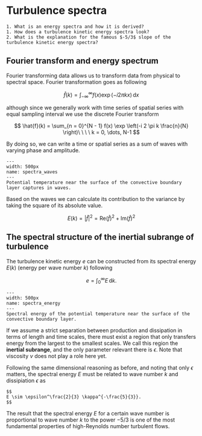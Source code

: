 # Turbulence spectra

```{admonition} Questions to be answered in this chapter
1. What is an energy spectra and how it is derived?
1. How does a turbulence kinetic energy spectra look?
2. What is the explanation for the famous $-5/3$ slope of the turbulence kinetic energy spectra?
```

## Fourier transform and energy spectrum
Fourier transforming data allows us to transform data from physical to spectral space. Fourier transformation goes as following

$$
\hat{f}(k) = \int_{-\infty}^\infty f(x) \exp \left( - i 2 \pi k x \right)\,\mathrm{d} x
$$

although since we generally work with time series of spatial series with equal sampling interval we use the discrete Fourier transform

$$
\hat{f}(k) = \sum_{n = 0}^{N - 1} f(x) \exp \left(-i 2 \pi k \frac{n}{N} \right)\ \ \ \ k = 0, \dots, N-1
$$

By doing so, we can write a time or spatial series as a sum of waves with varying phase and amplitude.

```{figure} figs/spectra_waves.png
---
width: 500px
name: spectra_waves
---
Potential temperature near the surface of the convective boundary layer captures in waves.
```

Based on the waves we can calculate its contribution to the variance by taking the square of its absolute value.

$$
E \left( k \right) = \left| \hat{f} \right|^2 =  \mathrm{Re} \left( \hat{f} \right)^2 + \mathrm{Im} \left( \hat{f} \right)^2
$$


## The spectral structure of the inertial subrange of turbulence
The turbulence kinetic energy $e$ can be constructed from its spectral energy $E(k)$ (energy per wave number $k$) following

$$
e = \int_0^\infty E\,\mathrm{d}k.
$$

```{figure} figs/spectra_energy.png
---
width: 500px
name: spectra_energy
---
Spectral energy of the potential temperature near the surface of the convective boundary layer.
```

If we assume a strict separation between production and dissipation in terms of length and time scales, there must exist a region that only transfers energy from the largest to the smallest scales.
We call this region the **inertial subrange**, and the only parameter relevant there is $\epsilon$.
Note that viscosity $\nu$ does not play a role here yet.

Following the same dimensional reasoning as before, and noting that only $\epsilon$ matters, the spectral energy $E$ must be related to wave number $k$ and dissipiation $\epsilon$ as

```{admonition} Kolmogorov scaling of the intertial subrange
$$
E \sim \epsilon^\frac{2}{3} \kappa^{-\frac{5}{3}}.
$$
```

The result that the spectral energy $E$ for a certain wave number is proportional to wave number $k$ to the power $-5/3$ is one of the most fundamental properties of high-Reynolds number turbulent flows.
